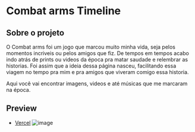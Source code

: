 # Combat arms Timeline

## Sobre o projeto
O Combat arms foi um jogo que marcou muito minha vida, seja pelos momentos incriveis ou pelos amigos que fiz. De tempos em tempos acabo indo atrás de prints ou videos da época pra matar saudade e relembrar as historias. Foi assim que a ideia dessa página nasceu, facilitando essa viagem no tempo pra mim e pra amigos que viveram comigo essa historia.

Aqui você vai encontrar imagens, videos e até músicas que me marcaram na época.

## Preview
* [Vercel](https://combat-arms-nostalgic-git-master-igornj.vercel.app)
![image](https://user-images.githubusercontent.com/78692995/157958254-03fc4495-c392-4994-8c72-0ccb8f5f8704.png)




